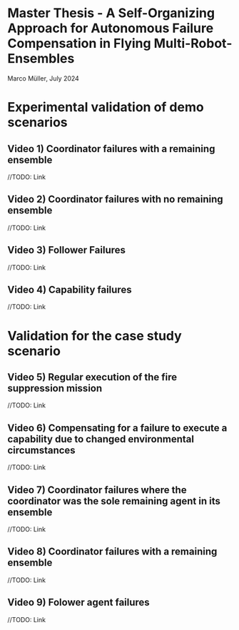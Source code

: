 # Master Thesis - A Self-Organizing Approach for Autonomous Failure Compensation in Flying Multi-Robot-Ensembles
Marco Müller, July 2024


# Experimental validation of demo scenarios

## Video 1) Coordinator failures with a remaining ensemble
//TODO: Link
## Video 2) Coordinator failures with no remaining ensemble 
//TODO: Link
## Video 3) Follower Failures
//TODO: Link
## Video 4) Capability failures 
//TODO: Link

# Validation for the case study scenario

## Video 5) Regular execution of the fire suppression mission
//TODO: Link
## Video 6) Compensating for a failure to execute a capability due to changed environmental circumstances
//TODO: Link
## Video 7) Coordinator failures where the coordinator was the sole remaining agent in its ensemble
//TODO: Link
## Video 8) Coordinator failures with a remaining ensemble
//TODO: Link
## Video 9) Folower agent failures
//TODO: Link
